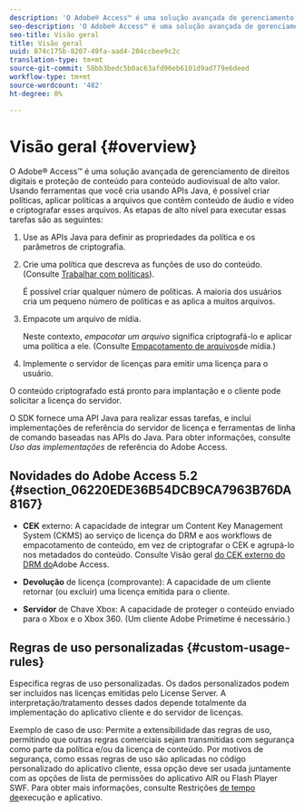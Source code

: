```yaml
---
description: 'O Adobe® Access™ é uma solução avançada de gerenciamento de direitos digitais e proteção de conteúdo para conteúdo audiovisual de alto valor. Usando ferramentas que você cria usando APIs Java, é possível criar políticas, aplicar políticas a arquivos que contêm conteúdo de áudio e vídeo e criptografar esses arquivos. As etapas de alto nível para executar essas tarefas são as seguintes '
seo-description: 'O Adobe® Access™ é uma solução avançada de gerenciamento de direitos digitais e proteção de conteúdo para conteúdo audiovisual de alto valor. Usando ferramentas que você cria usando APIs Java, é possível criar políticas, aplicar políticas a arquivos que contêm conteúdo de áudio e vídeo e criptografar esses arquivos. As etapas de alto nível para executar essas tarefas são as seguintes '
seo-title: Visão geral
title: Visão geral
uuid: 874c175b-8207-49fa-aad4-204ccbee9c2c
translation-type: tm+mt
source-git-commit: 58bb3bedc5b0ac63afd96eb6101d9ad779e6deed
workflow-type: tm+mt
source-wordcount: '482'
ht-degree: 0%

---
```



# Visão geral {#overview}

O Adobe® Access™ é uma solução avançada de gerenciamento de direitos digitais e proteção de conteúdo para conteúdo audiovisual de alto valor. Usando ferramentas que você cria usando APIs Java, é possível criar políticas, aplicar políticas a arquivos que contêm conteúdo de áudio e vídeo e criptografar esses arquivos. As etapas de alto nível para executar essas tarefas são as seguintes:

1. Use as APIs Java para definir as propriedades da política e os parâmetros de criptografia.
1. Crie uma política que descreva as funções de uso do conteúdo. (Consulte [Trabalhar com políticas](../../aaxs-protecting-content/content-working-with-policies/content-working-with-policies-overview.md)).

   É possível criar qualquer número de políticas. A maioria dos usuários cria um pequeno número de políticas e as aplica a muitos arquivos.

1. Empacote um arquivo de mídia.

   Neste contexto, *empacotar um arquivo* significa criptografá-lo e aplicar uma política a ele. (Consulte [Empacotamento de arquivos](../../aaxs-protecting-content/content-packaging-media-files/content-packaging-media-files-overview.md)de mídia.)

1. Implemente o servidor de licenças para emitir uma licença para o usuário.

O conteúdo criptografado está pronto para implantação e o cliente pode solicitar a licença do servidor.

O SDK fornece uma API Java para realizar essas tarefas, e inclui implementações de referência do servidor de licença e ferramentas de linha de comando baseadas nas APIs do Java. Para obter informações, consulte *Uso das implementações* de referência do Adobe Access.

## Novidades do Adobe Access 5.2 {#section_06220EDE36B54DCB9CA7963B76DA8167}

* **CEK** externo: A capacidade de integrar um Content Key Management System (CKMS) ao serviço de licença do DRM e aos workflows de empacotamento de conteúdo, em vez de criptografar o CEK e agrupá-lo nos metadados do conteúdo. Consulte Visão geral [do CEK externo do DRM do](../../aaxs-drm-xkey-mgmt/aaxs-drm-using-external-cek-overview.md)Adobe Access.

* **Devolução** de licença (comprovante): A capacidade de um cliente retornar (ou excluir) uma licença emitida para o cliente.
* **Servidor** de Chave Xbox: A capacidade de proteger o conteúdo enviado para o Xbox e o Xbox 360. (Um cliente Adobe Primetime é necessário.)

## Regras de uso personalizadas {#custom-usage-rules}

Especifica regras de uso personalizadas. Os dados personalizados podem ser incluídos nas licenças emitidas pelo License Server. A interpretação/tratamento desses dados depende totalmente da implementação do aplicativo cliente e do servidor de licenças.

Exemplo de caso de uso: Permite a extensibilidade das regras de uso, permitindo que outras regras comerciais sejam transmitidas com segurança como parte da política e/ou da licença de conteúdo. Por motivos de segurança, como essas regras de uso são aplicadas no código personalizado do aplicativo cliente, essa opção deve ser usada juntamente com as opções de lista de permissões do aplicativo AIR ou Flash Player SWF. Para obter mais informações, consulte Restrições [de tempo de](../../aaxs-protecting-content/content-introduction/content-usage-rules/content-runtime-application-restrictions/content-allowlist-air.md)execução e aplicativo.
